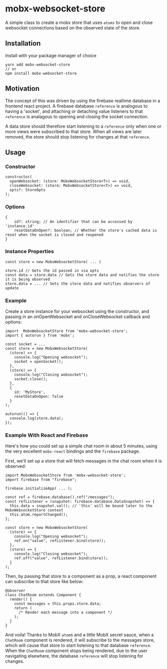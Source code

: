 # mobx-websocket-store

A simple class to create a mobx store that uses `atoms` to open and close websocket connections based on the observed state of the store.

## Installation

Install with your package manager of choice
```
yarn add mobx-websocket-store 
// or
npm install mobx-websocket-store 
```
## Motivation

The concept of this was driven by using the firebase realtime database in a frontend react project. A firebase database `reference` is analogous to having a 'socket', and attaching or detaching value listeners to that `reference` is analagous to opening and closing the socket connection.

A data store should therefore start listening to a `reference` only when one or more views were subscribed to that store. When all views are later removed, the store should stop listening for changes at that `reference`.


## Usage

### Constructor

```
constructor(
  openWebsocket: (store: MobxWebsocketStore<T>) => void, 
  closeWebsocket: (store: MobxWebsocketStore<T>) => void, 
  opts?: StoreOpts
);
```

### Options

```
{
    id?: string; // An identifier that can be accessed by 'instance.id'
    resetDataOnOpen?: boolean; // Whether the store's cached data is reset when the socket is closed and reopened 
}
```

### Instance Properties
```
const store = new MobxWebsocketStore( ... )

store.id // Gets the id passed in via opts
const data = store.data // Gets the store data and notifies the store it is being observed
store.data = ... // Sets the store data and notifies observers of update
```

### Example
Create a store instance for your websocket using the constructor, and passing in an onOpenWebsocket and onCloseWebsocket callback and options:
```
import  MobxWebsocketStore from 'mobx-websocket-store';
import { autorun } from 'mobx';

const socket = ...
const store = new MobxWebsocketStore(
  (store) => {
    console.log("Opening websocket");
    socket = openSocket();
  },
  (store) => {
    console.log("Closing websocket");
    socket.close();
  },
  {
    id: 'MyStore',
    resetDataOnOpen: false
  }
);

autorun(() => {
  console.log(store.data);
});
```

### Example With React and Firebase
Here's how you could set up a simple chat room in about 5 minutes, using the very excellent `mobx-react` bindings and the `firebase` package.

First, we'll set up a store that will fetch messages in the chat room when it is observed:

```
import MobxWebsocketStore from 'mobx-websocket-store';
import firebase from "firebase";

firebase.initializeApp( ... );

const ref = firebase.database().ref("/messages");
const refListener = (snapshot: firebase.database.DataSnapshot) => {
  this.data = snapshot.val(); // 'this' will be bound later to the MobxWebsocketStore context
  this.atom.reportChanged();
};

const store = new MobxWebsocketStore(
  (store) => {
    console.log("Opening websocket");
    ref.on("value", refListener.bind(store));
  },
  (store) => {
    console.log("Closing websocket");
    ref.off("value", refListener.bind(store));
  }
);
```

Then, by passing that store to a component as a prop, a react component can subscribe to that store like below:

```
@observer
class ChatRoom extends Component {
  render() {
    const messages = this.props.store.data;
    return (
      /* Render each message into a component */
    );
  }
}
```

And voila! Thanks to MobX `atom`s and a little MobX secret sauce, when a `ChatRoom` component is rendered, it will subscribe to the messages store, which will cause that store to start listening to that database `reference`. When the `ChatRoom` component stops being rendered, due to the user navigating elsewhere, the database `reference` will stop listening for changes.
